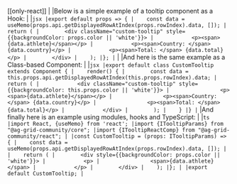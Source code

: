 [[only-react]]
|
|Below is a simple example of a tooltip component as a Hook:
|
|```jsx
|export default props => {
|    const data = useMemo(props.api.getDisplayedRowAtIndex(props.rowIndex).data, []);
|    return (
|        <div className="custom-tooltip" style={{backgroundColor: props.color || 'white'}}>
|            <p><span>{data.athlete}</span></p>
|            <p><span>Country: </span> {data.country}</p>
|            <p><span>Total: </span> {data.total}</p>
|        </div>
|    );
|};
|```
|
|And here is the same example as a Class-based Component:
|
|```jsx
|export default class CustomTooltip extends Component {
|    render() {
|        const data = this.props.api.getDisplayedRowAtIndex(this.props.rowIndex).data;
|        return (
|            <div className="custom-tooltip" style={{backgroundColor: this.props.color || 'white'}}>
|                <p><span>{data.athlete}</span></p>
|                <p><span>Country: </span> {data.country}</p>
|                <p><span>Total: </span> {data.total}</p>
|            </div>
|        );
|    }
|}
|```
|And finally here is an example using modules, hooks and TypeScript:
|
|```ts
|import React, {useMemo} from 'react';
|import {ITooltipParams} from "@ag-grid-community/core";
|import {ITooltipReactComp} from "@ag-grid-community/react";
|
|const CustomTooltip = (props: ITooltipParams) => {
|    const data = useMemo(props.api.getDisplayedRowAtIndex(props.rowIndex).data, []);
|    
|    return (
|        <div style={{backgroundColor: props.color || 'white'}}>
|            <p>
|                <span>{data.athlete}</span>
|            </p>
|        </div>
|    );
|};
|
|export default CustomTooltip;
|```
